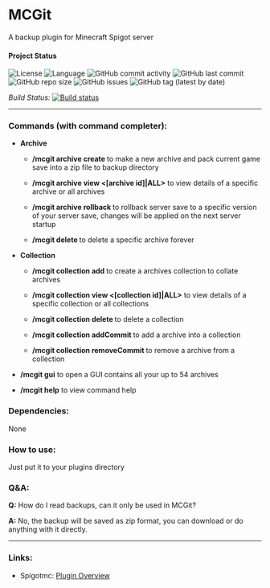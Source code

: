 # MCGit

A backup plugin for Minecraft Spigot server

#### Project Status
![License](https://img.shields.io/github/license/ranzeplay/MCGit)
![Language](https://img.shields.io/github/languages/top/ranzeplay/MCGit)
![GitHub commit activity](https://img.shields.io/github/commit-activity/w/ranzeplay/MCGit)
![GitHub last commit](https://img.shields.io/github/last-commit/ranzeplay/MCGit)
![GitHub repo size](https://img.shields.io/github/repo-size/ranzeplay/MCGit)
![GitHub issues](https://img.shields.io/github/issues/ranzeplay/MCGit)
![GitHub tag (latest by date)](https://img.shields.io/github/v/tag/ranzeplay/MCGit)

*Build Status:* [![Build status](https://dev.azure.com/ranzeplay/MCGit/_apis/build/status/MCGit-Maven-CI)](https://dev.azure.com/ranzeplay/MCGit/_build/latest?definitionId=-1)

---

### Commands (with command completer):

- **Archive**

    - **/mcgit archive create <description>** to make a new archive and pack current game save into a zip file to backup directory

    - **/mcgit archive view <[archive id]|ALL>** to view details of a specific archive or all archives

    - **/mcgit archive rollback <archive id>** to rollback server save to a specific version of your server save, changes will be applied on the next server startup

    - **/mcgit delete <archive id>** to delete a specific archive forever

- **Collection**

    - **/mcgit collection add <collectionName> <collectionDescription>** to create a archives collection to collate archives
    
    - **/mcgit collection view <[collection id]|ALL>** to view details of a specific collection or all collections

    - **/mcgit collection delete <collectionId>** to delete a collection

    - **/mcgit collection addCommit <collectionId> <commitId>** to add a archive into a collection

    - **/mcgit collection removeCommit <collectionId> <commitId>** to remove a archive from a collection

- **/mcgit gui** to open a GUI contains all your up to 54 archives

- **/mcgit help** to view command help

### Dependencies:

None

### How to use:
Just put it to your plugins directory

### Q&A:

**Q:** How do I read backups, can it only be used in MCGit?

**A:** No, the backup will be saved as zip format, you can download or do anything with it directly.

---

### Links:
- Spigotmc: [Plugin Overview](https://www.spigotmc.org/resources/mcgit.78677)